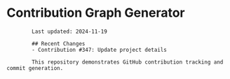 # Contribution Graph Generator
            
            Last updated: 2024-11-19
            
            ## Recent Changes
            - Contribution #347: Update project details
            
            This repository demonstrates GitHub contribution tracking and commit generation.
        